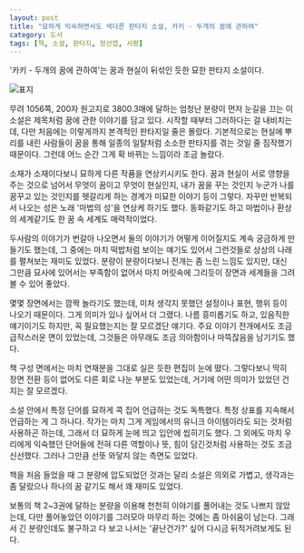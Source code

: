 ```yaml
---
layout: post
title: "묘하게 익숙하면서도 색다른 판타지 소설, 카키 - 두개의 꿈에 관하여"
category: 도서
tags: [책, 소설, 판타지, 정선엽, 서평]
---
```


'카키 - 두개의 꿈에 관하여'는
꿈과 현실이 뒤섞인 듯한 묘한 판타지 소설이다.

![표지](https://lh3.googleusercontent.com/7arBlkR64T4Ga-IOyJB0gzknupP18e7Arww7sTUgK7RToR41oSBeb0BB2CFjW6BrAWplBcpmlSeMCQ=s480)

무려 1056쪽, 200자 원고지로 3800.3매에 달하는 엄청난 분량이 먼저 눈길을 끄는 이 소설은
제목처럼 꿈에 관한 이야기를 담고 있다.
시작할 때부터 그러하다는 걸 내비치는데,
다만 처음에는 이렇게까지 본격적인 판타지일 줄은 몰랐다.
기본적으로는 현실에 뿌리를 내린 사람들이
꿈을 통해 일종의 일탈처럼 소소한 판타지를 겪는 것일 줄 짐작했기 때문이다.
그런데 어느 순간 그게 확 바뀌는 느낌이라 조금 놀랐다.

소재가 소재이다보니 묘하게 다른 작품을 연상키시키도 한다.
꿈과 현실이 서로 영향을 주는 것으로 넘어서
무엇이 꿈이고 무엇이 현실인지,
내가 꿈을 꾸는 것인지 누군가 나를 꿈꾸고 있는 것인지를 헷갈리게 하는
경계가 미묘한 이야기 등이 그렇다.
자꾸만 반복되서 나오는 성은 노래 '마법의 성'을 연상케 하기도 했다.
동화같기도 하고 마법이나 환상의 세계같기도 한 꿈 속 세계도 매력적이었다.

두사람의 이야기가 번갈아 나오면서 둘의 이야기가 어떻게 이어질지도 계속 궁금하게 만들기도 했는데,
그 중에는 마치 떡밥처럼 보이는 얘기도 있어서 그런것들로 상상의 나래를 펼쳐보는 재미도 있었다.
분량이 분량이다보니 전개는 좀 느린 느낌도 있지만,
대신 그만큼 묘사에 있어서는 부족함이 없어서
마치 머릿속에 그리듯이 장면과 세계들을 그려볼 수 있어 좋았다.

몇몇 장면에서는 깜짝 놀라기도 했는데,
미처 생각지 못했던 설정이나 표현, 행위 등이 나오기 때문이다.
그게 의미가 있나 싶어서 더 그랬다.
나름 흥미롭기도 하고, 있음직한 얘기이기도 하지만,
꼭 필요했는지는 잘 모르겠단 얘기다.
주요 이야기 전개에서도 조금 급작스러운 면이 있었는데,
그것들은 아무래도 조금 의아함이나 마뜩잖음을 남기기도 했다.

책 구성 면에서는 마치 연재분을 그대로 실은 듯한 편집이 눈에 뗬다.
그렇다보니 딱히 장면 전환 등이 없어도 다른 회로 나눈 부분도 있었는데,
거기에 어떤 의미가 있었던 건지는 잘 모르겠다.

소설 안에서 특정 단어를 묘하게 콕 집어 언급하는 것도 독특했다.
특정 상표를 지속해서 언급하는 게 그 하나다.
작가는 마치 그게 게임에서의 유니크 아이템이라도 되는 것처럼 사용하곤 하는데,
그래서 더 묘하게 눈에 띄고 입안에 씹히기도 했다.
그 외에도 마치 우리에게 익숙했던 단어들에 전혀 다른 역할이나 뜻, 힘이 담긴것처럼 사용하는 것도 조금 신선했다.
그러나 그만큼 선뜻 와닿지 않는 측면도 있었다.

책을 처음 들었을 때 그 분량에 압도되었던 것과는 달리
소설은 의외로 가볍고,
생각과는 좀 달랐으나 하나의 꿈 같기도 해서
꽤 재미도 있었다.

보통의 책 2~3권에 달하는 분량을 이용해 천천히 이야기를 풀어내는 것도 나쁘지 않았는데,
다만 풀어놓았던 이야기를 그러모아 마무리 하는 것에는 좀 아쉬움이 남는다.
그래서 긴 분량인데도 불구하고 다 보고 나서는 '끝난건가?' 싶어 다시금 뒤적거려보게도 된다.
